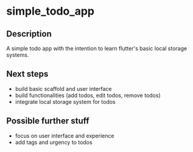 # simple_todo_app

## Description
A simple todo app with the intention to learn flutter's basic local storage systems.

## Next steps
- build basic scaffold and user interface
- build functionalities (add todos, edit todos, remove todos)
- integrate local storage system for todos

## Possible further stuff
- focus on user interface and experience
- add tags and urgency to todos